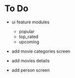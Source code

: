 # To Do

- ui feature modules
  - popular
  - top_rated
  - upcoming

- add movie categories screen
- add movies details
- add person screen

